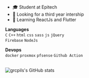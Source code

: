 - 🎓 Student at Epitech
- 💼 Looking for a third year intership
- 👾 Learning ReactJs and Flutter

**Languages**<br>
`C` `C++` `html` `css` `sass` `js` `jQuery`<br>
`Firebase` `NodeJs`

**Devops**<br>
`docker` `proxmox` `pfsense` `Github Action`
<br><br>

![grcpils's GitHub stats](https://github-readme-stats.vercel.app/api?username=grcpils&show_icons=true&theme=dark)
